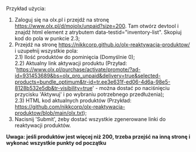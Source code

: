 Przykład użycia:
 
1) Zaloguj się na olx.pl i przejdź na stronę https://www.olx.pl/d/mojolx/unpaid?size=200. Tam otwórz devtool i znajdź html element z atrybutem data-testid="inventory-list". Skopiuj kod do pola w punkcie 2.3;
2) Przejdź na stronę https://nikkcorp.github.io/olx-reaktywacja-produktow/ i uzupełnij wszystkie pola:</br>
  2.1) Ilość produktów do pominięcia (Domyślnie 0);</br>
  2.2) Aktualny link aktywacji produktu (Przyład: 'https://www.olx.pl/purchase/activate/promote/?ad-id=931453689&bs=olx_pro_unpaid&delivery=true&selected-products=bundle_optimum&tr-id=tr.ee3e631f-ed06-4d6a-98e5-8128b532e5db&tr-visibility=true' - można dostać po naciśnięciu przycisku 'Aktywuj' i po wybraniu potrzebnego przedłużenia);</br>
  2.3) HTML kod aktualnych produktów (Przykład: https://github.com/nikkcorp/olx-reaktywacja-produktow/blob/main/olx.txt);</br>
3) Nacisnij 'Submit', żeby dostać wszystkie zgenerowane linki do reaktywacji produktów.

<strong>Uwaga: jeśli produktów jest więcej niż 200, trzeba przejść na inną stronę i wykonać wszystkie punkty od początku </strong>
